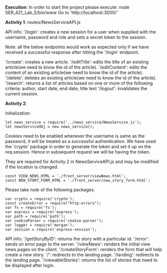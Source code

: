 **Execution**:
In order to start the project please execute:
node SER_421_Lab_5/bin/www
Go to 'http://localhost:3000/'


**Activity 1**:
routes/NewsServiceAPI.js

API info:
'/login': creates a new session for a user when supplied with the username, password and role and sets a secret token to the session.
 
Note: all the below endpoints would work as expected only if we have received a successful response after hitting the '/login' endpoint.
 
'/create': creates a new article.
'/editTitle': edits the title of an existing article(we need to know the id of the article).
'/editContent': edits the content of an existing article(we need to know the id of the article).
'/delete': deletes an existing article(we need to know the id of the article).
'/search': returns a list of articles based on one or more of the following criteria: author, start date, end date, title text
'/logout': invalidates the current session.
 
**Activity 2**:

initialization:
```
let news_service = require('../news_service/NewsService.js');
let newsServiceObj = new news_service();
```

Cookies need to be enabled
whenever the username is same as the password, it will be treated as a successful authentication.
We have used the 'crypto' package in order to generate the token and set it up on the req.session.
Hence in subsequent request we will be having the token.


They are required for Activity 2 in NewsServiceAPI.js and may be modified if the location is changed.
```
const VIEW_NEWS_HTML = './front_server/viewNews.html';
const NEW_STORY_FORM_HTML = './front_server/new_story_form.html';

```

Please take note of the following packages.
```
var crypto = require('crypto');
const createError = require("http-errors");
var fs = require('fs');
var express = require('express');
var path = require('path');
var cookieParser = require('cookie-parser');
var logger = require('morgan');
var session = require('express-session');

```

API info:
'/getStoryByID': returns the story with a particular id.
'/error': sends sn error page to the server.
'/viewNews': renders the initial view news pages on the client.
'/createStoryForm': renders the form that will help create a new story.
'/': redirects to the landing page.
'/landing': redirects to the landing page.
'/viewableStories': returns the list of stories that need to be displayed after login.